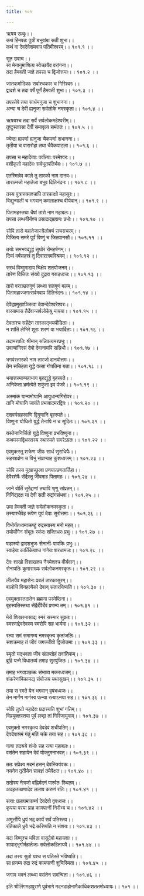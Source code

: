 ```yaml
---
title: १०१

---
```

ऋषय ऊचुः।।  
कथं हिमवतः पुत्री बभूवांबा सती शुभा।।  
कथं वा देवदेवेशमवाप पतिमीश्वरम्।। १०१.१ ।।  
  
सूत उवाच।।  
सा मेनानुमाश्रित्य स्वेच्छयैव वरांगना।।  
तदा हैमवती जज्ञे तपसा च द्विजोत्तमाः।। १०१.२ ।।  
  
जातकर्मादिकाः सर्वाश्चकार च गिरिश्वरः।।  
द्वादशे च तदा वर्षे पूर्णे हैमवती शुभा।। १०१.३ ।।  
  
तपस्तेपे तया सार्धमनुजा च शुभानना।।  
अन्या च देवी ह्यनुजा सर्वलोके नमस्कृता।। १०१.४ ।।  
  
ऋषयश्च तदा सर्वे सर्वलोकमहेश्वरीम्।।  
तुष्टुस्तपसा देवीं समावृत्य समंततः।। १०१.५ ।।  
  
ज्येष्ठा ह्यपर्णा ह्यनुजा चैकपर्णा शभानना।।  
तृतीया च वारारोहा तथा चैवैकपाटला।। १०१.६ ।।  
  
तपसा च महादेव्याः पर्वात्याः परमेश्वरः।।  
वशीकृतो महादेवः सर्वभूतपतिर्भवः।। १०१.७ ।।  
  
एतस्मिन्नेव काले तु तारको नाम दानवः।।  
तारात्मजो महातेजा बभूव दितिनंदनः।। १०१.८ ।।  
  
तस्य पुत्रास्त्रयश्चापि तारकाक्षो महासुरः।।  
विद्युन्माली च भगवान् कमलाक्षश्च वीर्यवान्।। १०१.९ ।।  
  
पितामहस्तथा चैषां तारो नाम महाबलः।।  
तपसा लब्धवीर्यश्च प्रसादाद्ब्रह्मणः प्रभोः।। १०१.१० ।।  
  
सोपि तारो महातेजास्त्रैलोक्यं सचराचरम्।।  
विजित्य समरे पूर्वं विष्णुं च जितवानसौ।। १०१.११ ।।  
  
तयोः समभवद्युद्धं सुघोरं रोमहर्षणम्।।  
दिव्यं वर्षसहस्रं तु दिवारात्रमविश्रमम्।। १०१.१२ ।।  
  
सरथं विष्णुमादाय चिक्षेप शतयोजनम्।।  
तारेण विजितः संख्ये दुद्राव गरुडध्वजः।। १०१.१३ ।।  
  
तारो वराञ्छतगुणं लब्ध्वा शतगुणं बलम्।।  
पितामहाज्जगत्सर्वमवाप दितिनंदनः।। १०१.१४ ।।  
  
देवेंद्रप्रमुखाञ्जित्वा देवान्देवेश्वरेश्वरः।।  
वारयामास तैर्देवान्सर्वलोकेषु मायया।। १०१.१५ ।।  
  
देवताश्च सहेंद्रेण तारकाद्भयपीडिताः।।  
न शांतिं लेभिरे शूराः शरणं वा भयार्दिताः।। १०१.१६ ।।  
  
तदामरपतिः श्रीमान् सन्निपत्यमरप्रभुः।।  
उवाचांगिरसं देवो देवानामपि सन्निधौ।। १०१.१७ ।।  
  
भगवंस्तारको नाम तारजो दानवोत्तमः।।  
तेन सन्निहता युद्धे वत्सा गोपतिना यता।। १०१.१८ ।।  
  
भयात्तस्मान्महाभाग बृहद्युद्धे बृहस्पते।।  
अनिकेता भ्रमंत्येते शकुंता इव पंजरे।। १०१.१९ ।।  
  
अस्माकं यान्यमोघानि आयुधान्यंगिरोवर।।  
तानि मोघानि जायंते प्रभावादमरद्विषः।। १०१.२० ।।  
  
दशवर्षसहस्राणि द्विगुणानि बृहस्पते।।  
विष्णुना योधितो युद्धे तेनापि न च सूदितः।। १०१.२१ ।।  
  
यस्तेनानिर्जितो युद्धे विष्णुना प्रभविष्णुना।।  
कथमस्मद्विधस्तस्य स्थास्यते समरेऽग्रतः।। १०१.२२ ।।  
  
एवमुक्त्स्तु शक्रेण जीवः सार्धं सुराधिपैः।।  
सहस्राक्षेण च विभुं संप्राप्याह कुशध्वजम्।। १०१.२३ ।।  
  
सोपि तस्य मुखाच्छ्रुत्वा प्रणयात्प्रणतार्तिहा।।  
देवैरशेषैः सेंद्रैस्तु जीवमाह पितामहः।। १०१.२४ ।।  
  
जाने वोर्तिं सुरेंद्राणां तथापि श्रृणु सांप्रतम्।।  
विनिंद्यदक्ष या देवी सती रुद्रांगसंभवा।। १०१.२५ ।।  
  
उमा हैमवती जज्ञे सर्वलोकनमस्कृता।।  
तस्याश्चैवेह रूपेण यूयं देवाः सुरोत्तमाः।। १०१.२६ ।।  
  
विभोर्यतध्वमाक्रष्टुं रुद्रस्यास्य मनो महत्।।  
तयोर्योगेन संभूतः स्कंदः शक्तिधरः प्रभुः।। १०१.२७ ।।  
  
षडास्यो द्वादशभुजः सेनानीः पावकिः प्रभुः।।  
स्वाहेयः कार्तिकेयश्च गांगेयः शरधामजः।। १०१.२८ ।।  
  
देवः शाखो विशाखश्च नैगमेशश्च वीर्यवान्।।  
सेनापतिः कुमाराख्यः सर्वलोकनमस्कृतः।। १०१.२९ ।।  
  
लीलयैव महासेनः प्रबलं तारकासुरम्।।  
बालोपि विनहत्यैको देवान् संतारयिष्यति।। १०१.३० ।।  
  
एवमुक्तास्तदातेन ब्रह्मणा परमेष्ठिना।।  
बृहस्पतिस्तथा सेंद्रैर्देवैर्देवं प्रणम्य तम्।। १०१.३१ ।।  
  
मेरो शिखरमासाद्य स्मरं सस्मार सुव्रतः।।  
स्मरणाद्देवदेवस्य स्मरोपि सह भार्यया।। १०१.३२ ।।  
  
रत्या समं समागम्य नमस्कृत्य कृतांजलिः।।  
सशक्रमाह तं जीवं जगज्जीवो द्विजोत्तमाः।। १०१.३३ ।।  
  
स्मृतो यद्भवता जीव संप्राप्तोहं तवांतिकम्।।  
ब्रूहि यन्मे विधातव्यं तमाह सुरपुजितः।। १०१.३४ ।।  
  
तमाह भगवाञ्छक्रः संभाव्य मकरध्वजम्।।  
शंकरेणांबिकामद्य संयोजय यथासुखम्।। १०१.३५ ।।  
  
तया स रमते येन भगवान् वृषभध्वजः।।  
तेन मार्गेण मार्गस्व पत्न्या रत्याऽनया सह।। १०१.३६ ।।  
  
सोपि तुष्टो महादेवः प्रदास्यति शुभां गतिम्।।  
विप्रयुक्तस्तया पूर्वं लब्द्वा तां गिरिजामुमाम्।। १०१.३७ ।।  
  
एवमुक्तो नमस्कृत्य देवदेवं शचीपतिम्।।  
देवदेवाश्रमं गंतुं मतिं चक्रे तया सह।। १०१.३८ ।।  
  
गत्वा तदश्रये शंभोः सह रत्या महाबलः।।  
वसंतेन सहायेन देवं योक्तुमनाभवत्।। १०१.३९ ।।  
  
ततः संप्रेक्ष्य मदनं हसन् देवस्त्रियंवकः।।  
नयनेन तृतीयेन सावज्ञं तमेवैक्षत।। १०१.४० ।।  
  
ततोस्य नेत्रजो वह्निर्मदनं पार्श्वतः स्थितम्।।  
अदहत्तत्क्षणादेव ललाप करुणं रतिः।। १०१.४१ ।।  
  
रत्याः प्रलापमाकर्ण्य देवदेवो वृपध्वजः।।  
कृपया परया प्राह कामपत्नीं निरीभ्य च।। १०१.४२ ।।  
  
अमूर्त्तोपि ध्रुपं भद्र कार्यं सर्वं पतिस्तव।।  
रतिकाले ध्रुवे भद्रे करिष्यति न संशयः।। १०१.४३ ।।  
  
यदा विष्णुश्च भविता वासुदेवो महायशाः।।  
शापाद्भृगोर्महातेजाः सर्वलोकहितायवै।। १०१.४४ ।।  
  
तदा तस्य सुतो यश्च स पतिस्ते भविष्यति।।  
सा प्रणम्य तदा रुद्रं कामपत्नी शुचिस्मिता।। १०१.४५ ।।  
  
जगाम भवनं लब्ध्वा वसंतेन समन्विता।। १०१.४६ ।।  
  
इति श्रीलिंगमहापुराणे पूर्वभागे मदनदाहोनामैकाधिकशततमोध्यायः।। १०१ ।।